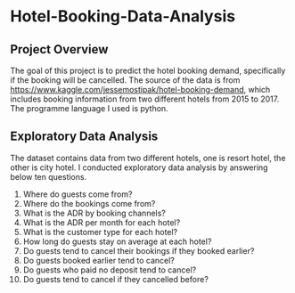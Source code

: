 # Hotel-Booking-Data-Analysis

## Project Overview

The goal of this project is to predict the hotel booking demand, specifically if the booking will be cancelled. The source of the data is from https://www.kaggle.com/jessemostipak/hotel-booking-demand, which includes booking information from two different hotels from 2015 to 2017. The programme language I used is python.

## Exploratory Data Analysis

The dataset contains data from two different hotels, one is resort hotel, the other is city hotel. I conducted exploratory data analysis by answering below ten questions.

1) Where do guests come from?<br />
2) Where do the bookings come from?<br />
3) What is the ADR by booking channels?<br />
4) What is the ADR per month for each hotel?<br />
5) What is the customer type for each hotel?<br />
6) How long do guests stay on average at each hotel?<br />
7) Do guests tend to cancel their bookings if they booked earlier?<br />
8) Do guests booked earlier tend to cancel?<br />
9) Do guests who paid no deposit tend to cancel?<br />
10) Do guests tend to cancel if they cancelled before?<br />

